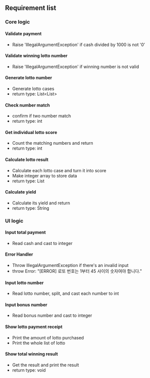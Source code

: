 ## Requirement list

### Core logic

#### Validate payment

- Raise 'IllegalArgumentException' if cash divided by 1000 is not '0'

#### Validate winning lotto number

- Raise 'IllegalArgumentException' if winning number is not valid

#### Generate lotto number

- Generate lotto cases
- return type: List<List<Integer>>

#### Check number match

- confirm if two number match
- return type: int

#### Get individual lotto score

- Count the matching numbers and return
- return type: int

#### Calculate lotto result

- Calculate each lotto case and turn it into score
- Make integer array to store data
- return type: List<Integer>

#### Calculate yield

- Calculate its yield and return
- return type: String

### UI logic

#### Input total payment

- Read cash and cast to integer

#### Error Handler

- Throw IllegalArgumentException if there's an invalid input
- throw Error: "[ERROR] 로또 번호는 1부터 45 사이의 숫자여야 합니다."

#### Input lotto number

- Read lotto number, split, and cast each number to int

#### Input bonus number

- Read bonus number and cast to integer

#### Show lotto payment receipt

- Print the amount of lotto purchased
- Print the whole list of lotto

#### Show total winning result

- Get the result and print the result
- return type: void


